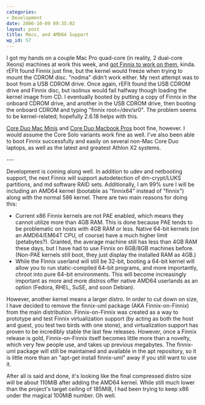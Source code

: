 ```yaml
---
categories:
- Development
date: 2006-10-09 09:35:02
layout: post
title: Macs, and AMD64 Support
wp_id: 57
---
```

I got my hands on a couple Mac Pro quad-core (in reality, 2 dual-core Xeons) machines at work this week, and [got Finnix to work on them](http://www.finnix.org/submits/x86/1160195401-3492276741-1559875628.gz), kinda. rEFIt found Finnix just fine, but the kernel would freeze when trying to mount the CDROM disc. "nodma" didn't work either. My next attempt was to boot from a USB CDROM drive. Once again, rEFIt found the USB CDROM drive and Finnix disc, but isolinux would fail halfway though loading the kernel image from CD. I eventually booted by putting a copy of Finnix in the onboard CDROM drive, and another in the USB CDROM drive, then booting the onboard CDROM and typing "finnix root=/dev/sr0". The problem seems to be kernel-related; hopefully 2.6.18 helps with this.

[Core Duo Mac Minis](http://www.finnix.org/submits/x86/1159841457-3492276741-1699090591.gz) and [Core Duo Macbook Pros](http://www.finnix.org/submits/x86/1152082079-1135890989-787139463.gz) boot fine, however. I would assume the Core Solo variants work fine as well. I've also been able to boot Finnix successfully and easily on several non-Mac Core Duo laptops, as well as the latest and greatest Athlon X2 systems.

\---

Development is coming along well. In addition to udev and netbooting support, the next Finnix will support autodetection of dm-crypt/LUKS partitions, and md software RAID sets. Additionally, I am 99% sure I will be including an AMD64 kernel (bootable as "finnix64" instead of "finnix") along with the normal 586 kernel. There are two main reasons for doing this:

  * Current x86 Finnix kernels are not PAE enabled, which means they cannot utilize more than 4GB RAM. This is done because PAE tends to be problematic on hosts with 4GB RAM or less. Native 64-bit kernels (on an AMD64/EM64T CPU, of course) have a much higher limit (petabytes?). Granted, the average machine still has less than 4GB RAM these days, but I have had to use Finnix on 6GB/8GB machines before. (Non-PAE kernels still boot, they just display the installed RAM as 4GB.)
  * While the Finnix userland will still be 32-bit, booting a 64-bit kernel will allow you to run static-compiled 64-bit programs, and more importantly, chroot into pure 64-bit environments. This will become increasingly important as more and more distros offer native AMD64 userlands as an option (Fedora, RHEL, SuSE, and soon Debian).

However, another kernel means a larger distro. In order to cut down on size, I have decided to remove the finnix-uml package (AKA Finnix-on-Finnix) from the main distribution. Finnix-on-Finnix was created as a way to prototype and test Finnix virtualization support (by acting as both the host and guest, you test two birds with one stone), and virtualization support has proven to be incredibly stable the last few releases. However, once a Finnix release is gold, Finnix-on-Finnix itself becomes little more than a novelty, which very few people use, and takes up previous megabytes. The finnix-uml package will still be maintained and available in the apt repository, so it is little more than an "apt-get install finnix-uml" away if you still want to use it.

After all is said and done, it's looking like the final compressed distro size will be about 110MiB after adding the AMD64 kernel. While still much lower than the project's target ceiling of 185MiB, I had been trying to keep x86 under the magical 100MiB number. Oh well.
